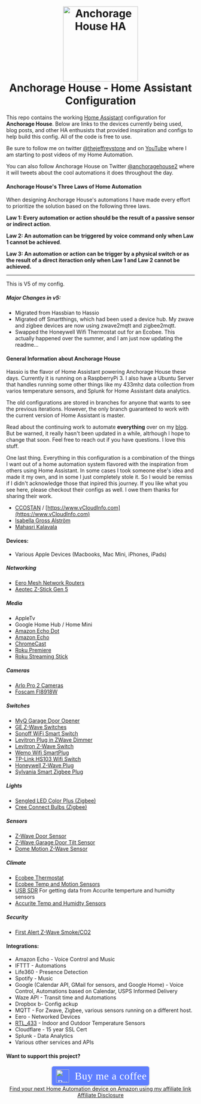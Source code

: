 
<h1 align="center">
  <a name="logo" href="http://jeffreystone.net"><img src="https://github.com/thejeffreystone/home-assistant-configuration/blob/master/config/www/ahlogo_bw.png" alt="Anchorage House HA" width="200"></a>
  <br>
  Anchorage House - Home Assistant Configuration
</h1>

This repo contains the working [Home Assistant](https://home-assistant.io/) configuration for **Anchorage House**. Below are links to the devices currently being used, blog posts, and other HA enthusists that provided inspiration and configs to help build this config. All of the code is free to use.

Be sure to follow me on twitter [@thejeffreystone](https://twitter.com/thejeffreystone) and on [YouTube](https://www.youtube.com/channel/UCipZJ6748kd8TbelSxcvcVg) where I am starting to post videos of my Home Automation. 

You can also follow Anchorage House on Twitter [@anchoragehouse2](https://twitter.com/anchoragehouse2) where it will tweets about the cool automations it does throughout the day.

#### Anchorage House's Three Laws of Home Automation 

When designing Anchorage House's automations I have made every effort to prioritize the solution based on the following three laws. 

**Law 1: Every automation or action should be the result of a passive sensor or indirect action**.

**Law 2: An automation can be triggered by voice command only when Law 1 cannot be achieved**.

**Law 3: An automation or action can be trigger by a physical switch or as the result of a direct iteraction only when Law 1 and Law 2 cannot be achieved.**

<hr>

This is V5 of my config.

##### Major Changes in v5:
* Migrated from Hassbian to Hassio
* Migrated off Smartthings, which had been used a device hub. My zwave and zigbee devices are now using zwave2mqtt and zigbee2mqtt. 
* Swapped the Honeywell Wifi Thermostat out for an Ecobee. This actually happened over the summer, and I am just now updating the readme... 

#### General Information about Anchorage House

Hassio is the flavor of Home Assistant powering Anchorage House these days. Currently it is running on a RaspberryPi 3. I also have a Ubuntu Server that handles running some other things like my 433mhz data collection from varios temperature sensors, and Splunk for Home Assistant data analytics. 

The old configurations are stored in branches for anyone that wants to see the previous iterations. However, the only branch guaranteed to work with the current version of Home Assistant is master.

Read about the continuing work to automate **everything** over on my [blog](https://www.thejeffreystone.net). But be warned, it really hasn't been updated in a while, altrhough I hope to change that soon. Feel free to reach out if you have questions. I love this stuff. 

One last thing. Everything in this configuration is a combination of the things I want out of a home automation system flavored with the inspiration from others using Home Assistant. In some cases I took someone else's idea and made it my own, and in some I just completely stole it. So I would be remiss if I didn't acknowledge those that inpired this journey. If you like what you see here, please checkout their configs as well. I owe them thanks for sharing their work.   

* [CCOSTAN](https://github.com/CCOSTAN/Home-AssistantConfig#logo) / [https://www.vCloudInfo.com](https://www.vCloudInfo.com)
* [Isabella Gross Alström](https://isabellaalstrom.github.io/)
* [Mahasri Kalavala](https://github.com/skalavala/mysmarthome)
 
#### Devices:
* Various Apple Devices (Macbooks, Mac Mini, iPhones, iPads)

##### Networking
* [Eero Mesh Network Routers](https://amzn.to/2Nty6fE)
* [Aeotec Z-Stick Gen 5](https://amzn.to/2K4BqMf)

##### Media
* AppleTv
* Google Home Hub / Home Mini
* [Amazon Echo Dot](https://amzn.to/32vt6vr)
* [Amazon Echo](https://amzn.to/34LSajw)
* [ChromeCast](https://amzn.to/34HIjuL)
* [Roku Premiere](https://amzn.to/2CmOBnF)
* [Roku Streaming Stick](https://amzn.to/34At7zI)

##### Cameras
* [Arlo Pro 2 Cameras](https://amzn.to/32ulDNl)
* [Foscam FI8918W](https://amzn.to/33wKdOL)

##### Switches
* [MyQ Garage Door Opener](https://amzn.to/2NXQSea)
* [GE Z-Wave Switches](https://amzn.to/33vh8mS)
* [Sonoff WiFi Smart Switch ](https://amzn.to/2K0mPla)
* [Levitron Plug in ZWave Dimmer](https://amzn.to/2NW9kno)
* [Levitron Z-Wave Switch](https://amzn.to/2JXyDob)
* [Wemo Wifi SmartPlug](https://amzn.to/2K4bikB)
* [TP-Link HS103 Wifi Switch](https://amzn.to/32wV7Tg)
* [Honeywell Z-Wave Plug](https://amzn.to/2NtRE3L)
* [Sylvania Smart Zigbee Plug](https://amzn.to/32zoJzH)

##### Lights
* [Sengled LED Color Plus (Zigbee)](https://amzn.to/32nEjy8)
* [Cree Connect Bulbs (Zigbee)](https://amzn.to/2NrYOWa)

##### Sensors
* [Z-Wave Door Sensor](https://amzn.to/34MM1n7)
* [Z-Wave Garage Door Tilt Sensor](https://amzn.to/2WUHc8s)
* [Dome Motion Z-Wave Sensor](https://amzn.to/32nD5Ty)

##### Climate
* [Ecobee Thermostat](https://www.amazon.com/gp/product/B07K2GTKQ5/ref=as_li_tl?ie=UTF8&tag=thejefferysto-20&camp=1789&creative=9325&linkCode=as2&creativeASIN=B07K2GTKQ5&linkId=af62c6bb747234ded5bc4161a651d47a)
* [Ecobee Temp and Motion Sensors](https://amzn.to/2NSdNYz)
* [USB SDR](https://amzn.to/2Nv3f2l) For getting data from Accurite temperture and humidty sensors
* [Accurite Temp and Humidty Sensors](https://amzn.to/36LUatA)

##### Security
* [First Alert Z-Wave Smoke/CO2](https://amzn.to/34M6wQT)

#### Integrations:
* Amazon Echo - Voice Control and Music
* IFTTT - Automations
* Life360 - Presence Detection
* Spotify - Music
* Google (Calendar API, GMail for sensors, and Google Home) - Voice Control, Automations based on Calendar, USPS Informed Delivery
* Waze API - Transit time and Automations
* Dropbox b- Config ackup
* MQTT - For Zwave, Zigbee, various sensors running on a different host.
* Eero - Networked Devices
* [RTL_433](https://github.com/merbanan/rtl_433) - Indoor and Outdoor Temperature Sensors
* Cloudflare - 15 year SSL Cert
* Splunk - Data Analytics
* Various other services and APIs

#### Want to support this project?

<p align="center">
<style>.bmc-button img{width: 35px !important;margin-bottom: 1px !important;box-shadow: none !important;border: none !important;vertical-align: middle !important;}.bmc-button{padding: 7px 5px 7px 10px !important;line-height: 35px !important;height:51px !important;min-width:217px !important;text-decoration: none !important;display:inline-flex !important;color:#ffffff !important;background-color:#5F7FFF !important;border-radius: 5px !important;border: 1px solid transparent !important;padding: 7px 5px 7px 10px !important;font-size: 22px !important;letter-spacing: 0.6px !important;box-shadow: 0px 1px 2px rgba(190, 190, 190, 0.5) !important;-webkit-box-shadow: 0px 1px 2px 2px rgba(190, 190, 190, 0.5) !important;margin: 0 auto !important;font-family:'Cookie', cursive !important;-webkit-box-sizing: border-box !important;box-sizing: border-box !important;-o-transition: 0.3s all linear !important;-webkit-transition: 0.3s all linear !important;-moz-transition: 0.3s all linear !important;-ms-transition: 0.3s all linear !important;transition: 0.3s all linear !important;}.bmc-button:hover, .bmc-button:active, .bmc-button:focus {-webkit-box-shadow: 0px 1px 2px 2px rgba(190, 190, 190, 0.5) !important;text-decoration: none !important;box-shadow: 0px 1px 2px 2px rgba(190, 190, 190, 0.5) !important;opacity: 0.85 !important;color:#ffffff !important;}</style><link href="https://fonts.googleapis.com/css?family=Cookie" rel="stylesheet"><a class="bmc-button" target="_blank" href="https://www.buymeacoffee.com/icE6DeBut"><img src="https://cdn.buymeacoffee.com/buttons/bmc-new-btn-logo.svg" alt="Buy me a coffee"><span style="margin-left:15px;font-size:28px !important;">Buy me a coffee</span></a>
<br />
<a target="_blank" href="https://www.amazon.com/?&_encoding=UTF8&tag=thejeffreystone-20&linkCode=ur2&linkId=36476f43b573601a05b45e576b67ccd2&camp=1789&creative=9325">Find your next Home Automation device on Amazon using my affiliate link</a><img src="//ir-na.amazon-adsystem.com/e/ir?t=thejeffreystone-20&l=ur2&o=1" width="1" height="1" border="0" alt="" style="border:none !important; margin:0px !important;" />
<br />
<a href="http://www.jeffreystone.net/pages/affiliate-disclosure.html">
Affiliate Disclosure
</a>
</p>
